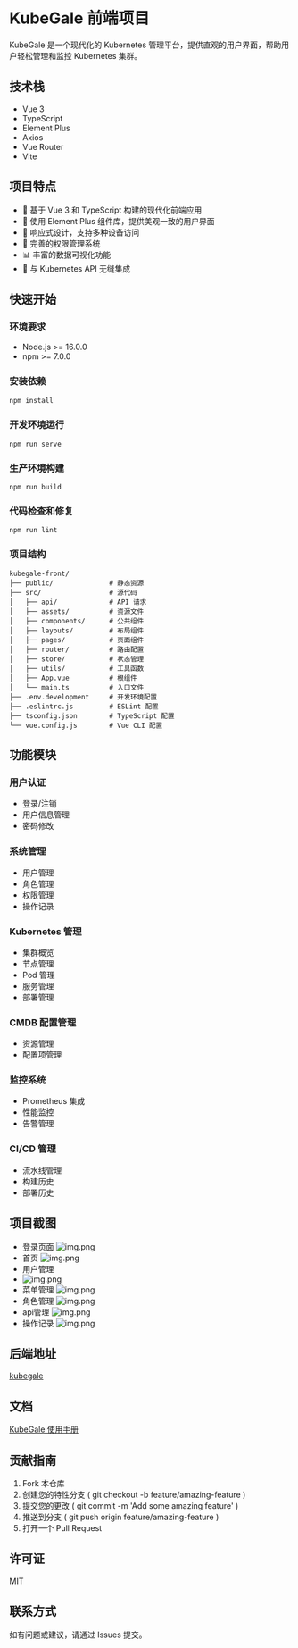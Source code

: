 # KubeGale 前端项目

KubeGale 是一个现代化的 Kubernetes 管理平台，提供直观的用户界面，帮助用户轻松管理和监控 Kubernetes 集群。

## 技术栈

- Vue 3
- TypeScript
- Element Plus
- Axios
- Vue Router
- Vite

## 项目特点

- 🚀 基于 Vue 3 和 TypeScript 构建的现代化前端应用
- 🎨 使用 Element Plus 组件库，提供美观一致的用户界面
- 📱 响应式设计，支持多种设备访问
- 🔐 完善的权限管理系统
- 📊 丰富的数据可视化功能
- 🔄 与 Kubernetes API 无缝集成

## 快速开始

### 环境要求

- Node.js >= 16.0.0
- npm >= 7.0.0

### 安装依赖

```bash
npm install
```

### 开发环境运行
```
npm run serve
```

### 生产环境构建
```
npm run build
```

### 代码检查和修复
```
npm run lint
```
### 项目结构
```
kubegale-front/
├── public/              # 静态资源
├── src/                 # 源代码
│   ├── api/             # API 请求
│   ├── assets/          # 资源文件
│   ├── components/      # 公共组件
│   ├── layouts/         # 布局组件
│   ├── pages/           # 页面组件
│   ├── router/          # 路由配置
│   ├── store/           # 状态管理
│   ├── utils/           # 工具函数
│   ├── App.vue          # 根组件
│   └── main.ts          # 入口文件
├── .env.development     # 开发环境配置
├── .eslintrc.js         # ESLint 配置
├── tsconfig.json        # TypeScript 配置
└── vue.config.js        # Vue CLI 配置
```

## 功能模块
### 用户认证
- 登录/注销
- 用户信息管理
- 密码修改
### 系统管理
- 用户管理
- 角色管理
- 权限管理
- 操作记录
### Kubernetes 管理
- 集群概览
- 节点管理
- Pod 管理
- 服务管理
- 部署管理
### CMDB 配置管理
- 资源管理
- 配置项管理
### 监控系统
- Prometheus 集成
- 性能监控
- 告警管理
### CI/CD 管理
- 流水线管理
- 构建历史
- 部署历史


## 项目截图

- 登录页面
![img.png](image/登录.png)
- 首页
![img.png](image/首页.png)
- 用户管理
- ![img.png](image/用户管理.png)
- 菜单管理
![img.png](image/菜单管理.png)
- 角色管理
![img.png](image/角色管理.png)
- api管理
![img.png](image/api管理.png)
- 操作记录
![img.png](image/操作记录.png)


## 后端地址
[kubegale](https://github.com/daihao4371/KubeGale )

## 文档
[KubeGale 使用手册](docs/README.md)


## 贡献指南
1. Fork 本仓库
2. 创建您的特性分支 ( git checkout -b feature/amazing-feature )
3. 提交您的更改 ( git commit -m 'Add some amazing feature' )
4. 推送到分支 ( git push origin feature/amazing-feature )
5. 打开一个 Pull Request
## 许可证
MIT

## 联系方式
如有问题或建议，请通过 Issues 提交。